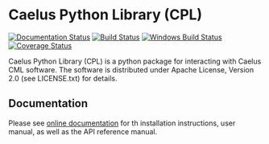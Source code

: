 
# Caelus Python Library (CPL)

[![Documentation Status](https://readthedocs.org/projects/caelus/badge/?version=latest)](http://caelus.readthedocs.io/en/latest/?badge=latest)
[![Build Status](https://travis-ci.org/sayerhs/cpl.svg?branch=dev)](https://travis-ci.org/sayerhs/cpl)
[![Windows Build Status](https://ci.appveyor.com/api/projects/status/github/sayerhs/cpl?svg=true&branch=dev)](https://ci.appveyor.com/api/projects/status/github/sayerhs/cpl?svg=true&branch=master)
[![Coverage Status](https://coveralls.io/repos/github/sayerhs/cpl/badge.svg?branch=dev)](https://coveralls.io/github/sayerhs/cpl?branch=master)

Caelus Python Library (CPL) is a python package for interacting with Caelus CML
software. The software is distributed under Apache License, Version 2.0 (see
LICENSE.txt) for details.

## Documentation

Please see [online documentation](https://caelus.readthedocs.io/en/latest/) for th installation instructions, user manual, as well as the API reference manual.  
